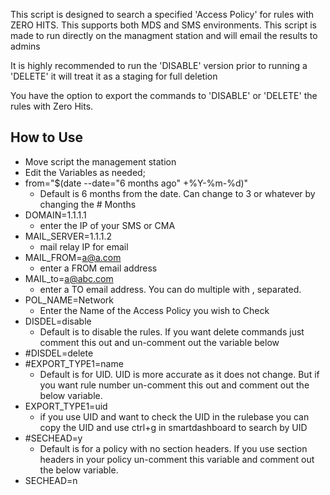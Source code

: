 This script is designed to search a specified 'Access Policy' for rules with ZERO HITS. This supports both MDS and SMS environments. This script is made to run directly on the managment station and will email the results to admins

It is highly recommended to run the 'DISABLE' version prior to running a 'DELETE' it will treat it as a staging for full deletion

You have the option to export the commands to 'DISABLE' or 'DELETE' the rules with Zero Hits.

## How to Use ##
 - Move script the management station
 - Edit the Variables as needed;
  - from="$(date --date="6 months ago" +%Y-%m-%d)"
    - Default is 6 months from the date. Can change to 3 or whatever by changing the # Months
  - DOMAIN=1.1.1.1
    - enter the IP of your SMS or CMA
  - MAIL_SERVER=1.1.1.2
    - mail relay IP for email
  - MAIL_FROM=a@a.com
    - enter a FROM email address
  - MAIL_to=a@abc.com
    - enter a TO email address. You can do multiple with , separated.
  - POL_NAME=Network
    - Enter the Name of the Access Policy you wish to Check
  - DISDEL=disable
    - Default is to disable the rules. If you want delete commands just comment this out and un-comment out the variable below
  - #DISDEL=delete
  - #EXPORT_TYPE1=name
    - Default is for UID. UID is more accurate as it does not change. But if you want rule number un-comment this out and comment out the below variable.
  - EXPORT_TYPE1=uid
    - if you use UID and want to check the UID in the rulebase you can copy the UID and use ctrl+g in smartdashboard to search by UID
  - #SECHEAD=y
    - Default is for a policy with no section headers. If you use section headers in your policy un-comment this variable and comment out the below variable.
  - SECHEAD=n
